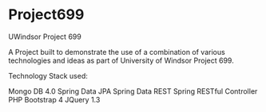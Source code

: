 # Project699
UWindsor Project 699

A Project built to demonstrate the use of a combination of various technologies and ideas as part of University of Windsor Project 699.

Technology Stack used:

Mongo DB 4.0
Spring Data JPA
Spring Data REST
Spring RESTful Controller
PHP
Bootstrap 4
JQuery 1.3

